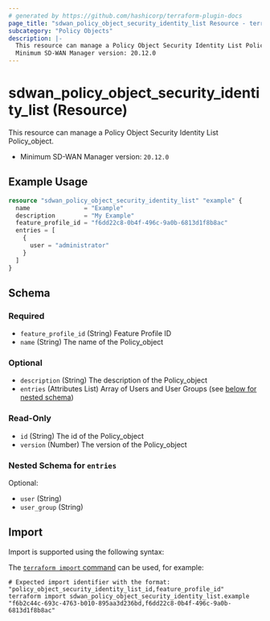 ```yaml
---
# generated by https://github.com/hashicorp/terraform-plugin-docs
page_title: "sdwan_policy_object_security_identity_list Resource - terraform-provider-sdwan"
subcategory: "Policy Objects"
description: |-
  This resource can manage a Policy Object Security Identity List Policy_object.
  Minimum SD-WAN Manager version: 20.12.0
---
```


# sdwan_policy_object_security_identity_list (Resource)

This resource can manage a Policy Object Security Identity List Policy_object.
  - Minimum SD-WAN Manager version: `20.12.0`

## Example Usage

```terraform
resource "sdwan_policy_object_security_identity_list" "example" {
  name               = "Example"
  description        = "My Example"
  feature_profile_id = "f6dd22c8-0b4f-496c-9a0b-6813d1f8b8ac"
  entries = [
    {
      user = "administrator"
    }
  ]
}
```

<!-- schema generated by tfplugindocs -->
## Schema

### Required

- `feature_profile_id` (String) Feature Profile ID
- `name` (String) The name of the Policy_object

### Optional

- `description` (String) The description of the Policy_object
- `entries` (Attributes List) Array of Users and User Groups (see [below for nested schema](#nestedatt--entries))

### Read-Only

- `id` (String) The id of the Policy_object
- `version` (Number) The version of the Policy_object

<a id="nestedatt--entries"></a>
### Nested Schema for `entries`

Optional:

- `user` (String)
- `user_group` (String)

## Import

Import is supported using the following syntax:

The [`terraform import` command](https://developer.hashicorp.com/terraform/cli/commands/import) can be used, for example:

```shell
# Expected import identifier with the format: "policy_object_security_identity_list_id,feature_profile_id"
terraform import sdwan_policy_object_security_identity_list.example "f6b2c44c-693c-4763-b010-895aa3d236bd,f6dd22c8-0b4f-496c-9a0b-6813d1f8b8ac"
```
